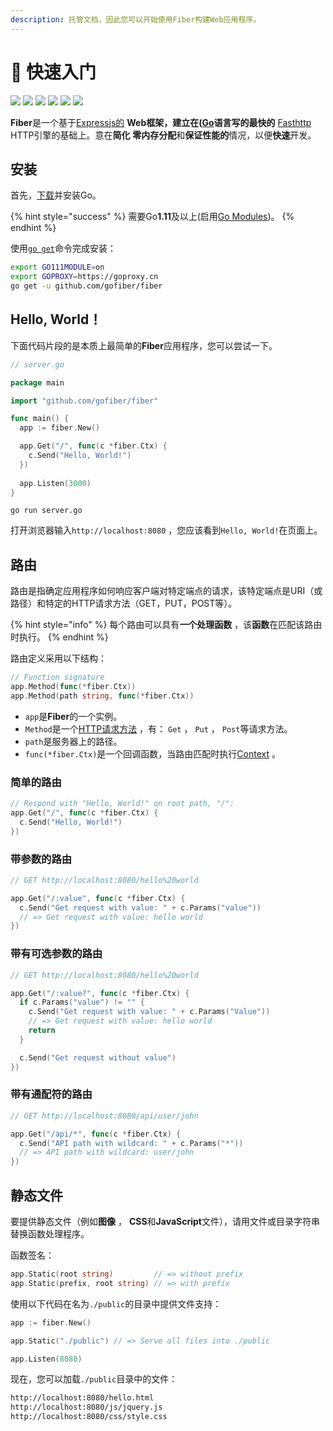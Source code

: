 ```yaml
---
description: 托管文档，因此您可以开始使用Fiber构建Web应用程序。
---
```


# 📖 快速入门

[![](https://img.shields.io/github/release/gofiber/fiber?style=flat-square)](https://github.com/gofiber/fiber/releases) [![](https://img.shields.io/badge/api-documentation-blue?style=flat-square)](https://fiber.wiki) ![](https://img.shields.io/badge/goreport-A%2B-brightgreen?style=flat-square) [![](https://img.shields.io/badge/coverage-91%25-brightgreen?style=flat-square)](https://gocover.io/github.com/gofiber/fiber) [![](https://img.shields.io/travis/gofiber/fiber/master.svg?label=linux&style=flat-square)](https://travis-ci.org/gofiber/fiber) [![](https://img.shields.io/travis/gofiber/fiber/master.svg?label=windows&style=flat-square)](https://travis-ci.org/gofiber/fiber)

**Fiber**是一个基于[Expressjs的](https://github.com/expressjs/express) **Web框架，**建立在([Go](https://golang.org/doc/)语言写的**最快的** [Fasthttp](https://github.com/valyala/fasthttp) HTTP引擎的基础上。意在**简化** **零内存分配**和**保证性能的**情况，以便**快速**开发。

## 安装

首先，[下载](https://golang.org/dl/)并安装Go。

{% hint style="success" %}
需要Go**1.11**及以上(启用[Go Modules](https://golang.org/doc/go1.11#modules))。
{% endhint %}

使用[`go get`](https://golang.org/cmd/go/#hdr-Add_dependencies_to_current_module_and_install_them)命令完成安装：

```bash
export GO111MODULE=on
export GOPROXY=https://goproxy.cn
go get -u github.com/gofiber/fiber
```

## Hello, World！

下面代码片段的是本质上最简单的**Fiber**应用程序，您可以尝试一下。

```go
// server.go

package main

import "github.com/gofiber/fiber"

func main() {
  app := fiber.New()

  app.Get("/", func(c *fiber.Ctx) {
    c.Send("Hello, World!")
  })
  
  app.Listen(3000)
}
```

```text
go run server.go
```

打开浏览器输入`http://localhost:8080` ，您应该看到`Hello, World!`在页面上。

## 路由

路由是指确定应用程序如何响应客户端对特定端点的请求，该特定端点是URI（或路径）和特定的HTTP请求方法（GET，PUT，POST等）。

{% hint style="info" %}
每个路由可以具有**一个处理函数** ，该**函数**在匹配该路由时执行。
{% endhint %}

路由定义采用以下结构：

```go
// Function signature
app.Method(func(*fiber.Ctx))
app.Method(path string, func(*fiber.Ctx))
```

- `app`是**Fiber**的一个实例。
- `Method`是一个[HTTP请求方法](https://fiber.wiki/application#methods) ，有： `Get` ， `Put` ， `Post`等请求方法。
- `path`是服务器上的路径。
- `func(*fiber.Ctx)`是一个回调函数，当路由匹配时执行[Context](https://fiber.wiki/context) 。

### 简单的路由

```go
// Respond with "Hello, World!" on root path, "/":
app.Get("/", func(c *fiber.Ctx) {
  c.Send("Hello, World!")
})
```

### 带参数的路由

```go
// GET http://localhost:8080/hello%20world

app.Get("/:value", func(c *fiber.Ctx) {
  c.Send("Get request with value: " + c.Params("value"))
  // => Get request with value: hello world
})
```

### 带有可选参数的路由

```go
// GET http://localhost:8080/hello%20world

app.Get("/:value?", func(c *fiber.Ctx) {
  if c.Params("value") != "" {
    c.Send("Get request with value: " + c.Params("Value"))
    // => Get request with value: hello world
    return
  }

  c.Send("Get request without value")
})
```

### 带有通配符的路由

```go
// GET http://localhost:8080/api/user/john

app.Get("/api/*", func(c *fiber.Ctx) {
  c.Send("API path with wildcard: " + c.Params("*"))
  // => API path with wildcard: user/john
})
```

## 静态文件

要提供静态文件（例如**图像** ， **CSS**和**JavaScript**文件），请用文件或目录字符串替换函数处理程序。

函数签名：

```go
app.Static(root string)         // => without prefix
app.Static(prefix, root string) // => with prefix
```

使用以下代码在名为`./public`的目录中提供文件支持：

```go
app := fiber.New()

app.Static("./public") // => Serve all files into ./public

app.Listen(8080)
```

现在，您可以加载`./public`目录中的文件：

```bash
http://localhost:8080/hello.html
http://localhost:8080/js/jquery.js
http://localhost:8080/css/style.css
```
